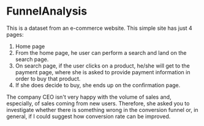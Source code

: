 # FunnelAnalysis
This is a dataset from an e-commerce website. This simple site has just 4 pages:
1. Home page
2. From the home page, he user can perform a search and land on the search page. 
3. On search page, if the user clicks on a product, he/she will get to the payment page, where she is asked to provide payment information in order to buy that product.
4. If she does decide to buy, she ends up on the confirmation page.

The company CEO isn't very happy with the volume of sales and, especially, of sales coming from new users. Therefore, she asked you to investigate whether there is something wrong in the conversion funnel or, in general, if I could suggest how conversion rate can be improved.
